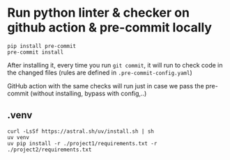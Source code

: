 # Run python linter & checker on github action & pre-commit locally

```shell
pip install pre-commit
pre-commit install
```

After installing it, every time you run `git commit`, it will run to check code in the changed files (rules are defined in `.pre-commit-config.yaml`)

GitHub action with the same checks will run just in case we pass the pre-commit (without installing, bypass with config,..)

## .venv
```shell
curl -LsSf https://astral.sh/uv/install.sh | sh
uv venv
uv pip install -r ./project1/requirements.txt -r ./project2/requirements.txt
```
